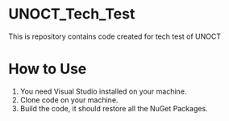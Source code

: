 # UNOCT_Tech_Test
This is repository contains code created for tech test of UNOCT

# How to Use
1. You need Visual Studio installed on your machine.
2. Clone code on your machine.
3. Build the code, it should restore all the NuGet Packages.
